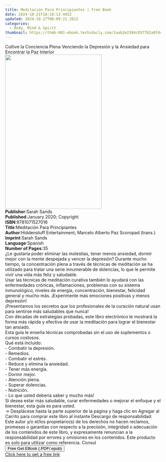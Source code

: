 ```yaml
---
title: Meditación Para Principiantes | Free Book
date: 2024-10-21T18:18:13.445Z
updated: 2024-10-27T00:09:21.281Z
categories:
  - Body, Mind & Spirit
thumbnail: https://thmb-001-ebook.techidaily.com/1aab2e2384c8577b2a0fdd81781fab6aa53ef1f28684fb5e4493fa09db3890c6.jpg
---
```

<main id="book-container">
  <div class="flex flex-col">
    <div class="book-brief flex-1 py-6 px-4 sm:p-6 md:py-10 md:px-8">
      <!-- brief-->
      <div class="book-brief-main">
        Cultive la Conciencia Plena Venciendo la Depresión y la Ansiedad para
        Encontrar la Paz Interior
      </div>
    </div>
    <div
      class="book-meta-info flex-1 grid gap-4 col-start-1 col-end-3 row-start-1 sm:mb-6 sm:grid-cols-4 lg:gap-6 lg:col-start-2 lg:row-end-6 lg:row-span-6 lg:mb-0"
    >
      <div
        class="book-meta-info-left place-content-center mt-4 p-4 text-sm leading-6 col-start-2 col-span-2 dark:text-slate-400"
      >
        <img
          class="w-full h-500 object-cover rounded-lg sm:h-255 sm:col-span-2 lg:col-span-full"
          src="https://img-001-ebook.techidaily.com/940d63b41e16f92b75a7598278fdef102c5563ebdd324b9bd4d8419d8baf5853.jpg"
          alt=""
          width="312"
          height="500"
        />
      </div>
      <div
        class="book-meta-info-right mt-2 col-start-1 row-start-2 col-span-3 self-center"
      >
        <!-- meta data  -->
        <div class="flex flex-col px-4 md:px-8">
          <div class="flex-1">
            <strong>Publisher</strong>:<span class="px-2">Sarah Sands</span>
          </div>
          <div class="flex-1">
            <strong>Published</strong>:<span class="px-2"
              >January 2020; Copyright</span
            >
          </div>
          <div class="flex-1">
            <strong>ISBN</strong>:<span class="px-2">9781071527016</span>
          </div>
          <div class="flex-1">
            <strong>Title</strong>:<span class="px-2"
              >Meditación Para Principiantes</span
            >
          </div>
          <div class="flex-1">
            <strong>Author</strong>:<span class="px-2"
              >Hiddenstuff Entertainment; Marcelo Alberto Paz Scoropad
              (trans.)</span
            >
          </div>
          <div class="flex-1">
            <strong>Imprint</strong>:<span class="px-2">Sarah Sands</span>
          </div>
          <div class="flex-1">
            <strong>Language</strong>:<span class="px-2">Spanish</span>
          </div>
          <div class="flex-1">
            <strong>Number of Pages</strong>:<span class="px-2">35</span>
          </div>
        </div>
      </div>
    </div>
    <div class="book-description flex-1 py-6 px-4 sm:p-6 md:py-10 md:px-8">
      <div class="book-description-main">
        <div accordion-content="" id="description">
          ¿Le gustaría poder eliminar las molestias, tener menos ansiedad,
          dormir mejor con la mente despejada y vencer la depresión? Durante
          mucho tiempo, la concentración plena a través de técnicas de
          meditación se ha utilizado para tratar una serie innumerable de
          dolencias, lo que le permite vivir una vida más feliz y saludable.<br />Usar
          las técnicas de meditación curativa también lo ayudará con las
          enfermedades crónicas, inflamaciones, problemas con su sistema
          inmunológico, niveles de energía, concentración, bienestar, felicidad
          general y mucho más. ¡Experimente más emociones positivas y menos
          depresión!<br />¡Presentamos los secretos que los profesionales de la
          curación natural usan para sentirse más saludables que nunca!<br />Con
          décadas de estrategias probadas, este libro electrónico le mostrará la
          forma más rápida y efectiva de usar la meditación para lograr el
          bienestar tan ansiado.<br />Esta guía le enseña técnicas comprobadas
          sin el uso de suplementos o cursos costosos.<br />Qué está
          incluido:<br />- Combatir la depresión.<br />- Remedios.<br />-
          Combatir el estrés.<br />- Reduce y elimina la ansiedad.<br />- Tener
          más energía.<br />- Dormir mejor.<br />- Atención plena.<br />-
          Superar dolencias.<br />- Nutrición.<br />- Lo que usted debería saber
          y mucho más!<br />Si desea estar más saludable, curar enfermedades o
          mejorar el enfoque y el bienestar, esta guía es para usted.<br />-&gt;
          Desplácese hasta la parte superior de la página y haga clic en Agregar
          al Carrito para comprar este libro al instante Descargo de
          responsabilidad:<br />Este autor y/o el/los propietario(s) de los
          derechos no hacen reclamos, promesas o garantías con respecto a la
          precisión, integridad o adecuación de los contenidos de este libro, y
          expresamente renuncian a la responsabilidad por errores y omisiones en
          los contenidos. Este producto es solo para utilizar como referencia.
          Consul
        </div>
        <div class="accordion-fader"></div>
      </div>
    </div>
    <div class="book-excerpts flex-1 py-6 px-4 sm:p-6 md:py-10 md:px-8"></div>
    <div
      class="book-about-author flex-1 py-6 px-4 sm:p-6 md:py-10 md:px-8"
    ></div>
    <div class="book-free-get flex-1 py-6 px-4 sm:p-6 md:py-10 md:px-8">
      <button
        id="btn-free-get"
        class="bg-blue-500 hover:bg-blue-700 text-white font-bold py-2 px-4 rounded"
      >
        Free Get EBook (.PDF/.epub)
      </button>
      <div id="countdown-display" class="px-2 text-lg mt-2"></div>
      <a
        id="free-link"
        class="hidden bg-blue-500 hover:bg-blue-700 text-white font-bold py-2 px-4 rounded"
        href="https://www.ebooks.com/en-us/book/209954480/meditaci-n-para-principiantes/hiddenstuff-entertainment/"
        target="_blank"
        >Click here to get a free link</a
      >
    </div>
    <script>
      let countdownTime = 0;
      let countdownInterval = null;
      document
        .getElementById('btn-free-get')
        .addEventListener('click', startCountdown);
      function startCountdown() {
        countdownTime = new Date().getTime() + 60000 * 3;
        countdownInterval = setInterval(updateCountdown, 1000);
        document.getElementById('btn-free-get').disabled = true;
        document
          .getElementById('btn-free-get')
          .classList.add('bg-gray-500', 'cursor-not-allowed');
      }
      function updateCountdown() {
        let currentTime = new Date().getTime();
        let timeLeft = countdownTime - currentTime;
        let secondsLeft = Math.floor(timeLeft / 1000);
        document.getElementById('countdown-display').innerHTML =
          `Remaining time: ${secondsLeft} seconds.`;
        if (secondsLeft <= 0) {
          clearInterval(countdownInterval);
          document.getElementById('btn-free-get').classList.add('hidden');
          document.getElementById('free-link').classList.remove('hidden');
          document.getElementById('countdown-display').innerHTML = '';
        }
      }
    </script>
  </div>
</main>

<ins class="adsbygoogle"
      style="display:block"
      data-ad-client="ca-pub-7571918770474297"
      data-ad-slot="8358498916"
      data-ad-format="auto"
      data-full-width-responsive="true"></ins>
    
